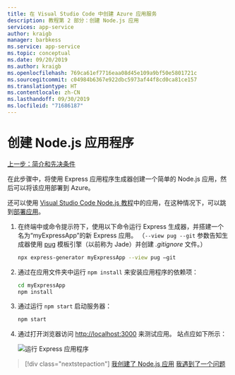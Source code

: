 ```yaml
---
title: 在 Visual Studio Code 中创建 Azure 应用服务
description: 教程第 2 部分：创建 Node.js 应用
services: app-service
author: kraigb
manager: barbkess
ms.service: app-service
ms.topic: conceptual
ms.date: 09/20/2019
ms.author: kraigb
ms.openlocfilehash: 769ca61ef7716eaa08d45e109a9bf50e5801721c
ms.sourcegitcommit: c04984b6367e922dbc5973af44f8cd0ca81ce157
ms.translationtype: HT
ms.contentlocale: zh-CN
ms.lasthandoff: 09/30/2019
ms.locfileid: "71686187"
---
```

# <a name="create-your-nodejs-application"></a>创建 Node.js 应用程序

[上一步：简介和先决条件](tutorial-vscode-azure-app-service-node-01.md)

在此步骤中，将使用 Express 应用程序生成器创建一个简单的 Node.js 应用，然后可以将该应用部署到 Azure。

还可以使用 [Visual Studio Code Node.js 教程](https://code.visualstudio.com/docs/nodejs/nodejs-tutorial)中的应用，在这种情况下，可以跳到[部署应用](tutorial-vscode-azure-app-service-node-03.md)。

1. 在终端中或命令提示符下，使用以下命令运行 Express 生成器，并搭建一个名为“myExpressApp”的新 Express 应用。 （`--view pug --git` 参数告知生成器使用 [pug](https://pugjs.org/api/getting-started.html) 模板引擎（以前称为 Jade）并创建 *.gitignore* 文件。）

    ```bash
    npx express-generator myExpressApp --view pug –git
    ```

1. 通过在应用文件夹中运行 `npm install` 来安装应用程序的依赖项：

    ```bash
    cd myExpressApp
    npm install
    ```

1. 通过运行 `npm start` 启动服务器：

    ```bash
    npm start
    ```

1. 通过打开浏览器访问 [http://localhost:3000](http://localhost:3000) 来测试应用。 站点应如下所示：

    ![运行 Express 应用程序](media/deploy-azure/express.png)

> [!div class="nextstepaction"]
> [我创建了 Node.js 应用](tutorial-vscode-azure-app-service-node-03.md) [我遇到了一个问题](https://www.research.net/r/PWZWZ52?tutorial=node-deployment-azureappservice&step=create-app)
